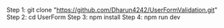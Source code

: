 Step 1: git clone "https://github.com/Dharun4242/UserFormValidation.git"
Step 2: cd UserForm
Step 3: npm install
Step 4: npm run dev
